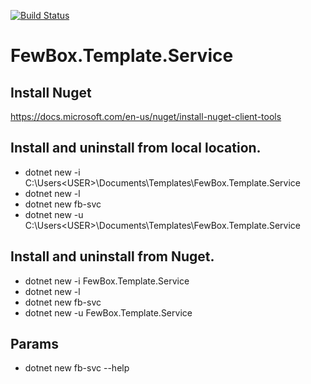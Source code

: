 [![Build Status](https://travis-ci.com/FewBox/FewBox.Template.Service.svg?branch=master)](https://travis-ci.com/FewBox/FewBox.Template.Service)
# FewBox.Template.Service
## Install Nuget
https://docs.microsoft.com/en-us/nuget/install-nuget-client-tools
## Install and uninstall from local location.
- dotnet new -i C:\Users\<USER>\Documents\Templates\FewBox.Template.Service
- dotnet new -l
- dotnet new fb-svc
- dotnet new -u C:\Users\<USER>\Documents\Templates\FewBox.Template.Service
## Install and uninstall from Nuget.
- dotnet new -i FewBox.Template.Service
- dotnet new -l
- dotnet new fb-svc
- dotnet new -u FewBox.Template.Service
## Params
- dotnet new fb-svc --help
